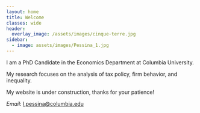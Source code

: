 ```yaml
---
layout: home
title: Welcome
classes: wide
header: 
  overlay_image: /assets/images/cinque-terre.jpg
sidebar:
  - image: assets/images/Pessina_1.jpg
---
```


I am a PhD Candidate in the Economics Department at Columbia University.

My research focuses on the analysis of tax policy, firm behavior, and inequality.

My website is under construction, thanks for your patience!

*Email*: l.pessina@columbia.edu

